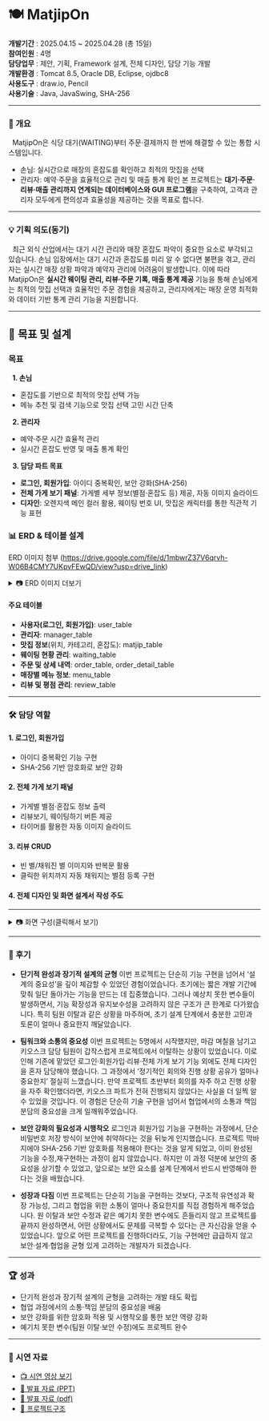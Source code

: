 # 🍽️ MatjipOn

**개발기간** : ﻿﻿2025.04.15 ~ 2025.04.28 (총 15일)  
**참여인원** : 4명  
**담당업무** : ﻿﻿제안, 기획, Framework 설계, 전체 디자인, 담당 기능 개발  
**개발환경** : Tomcat 8.5, Oracle DB, Eclipse, ojdbc8  
**사용도구** : ﻿draw.io, Pencil  
**사용기술** : ﻿Java, JavaSwing, SHA-256    

---

### 📖 개요
&nbsp;&nbsp;﻿﻿MatjipOn은 식당 대기(WAITING)부터 주문·결제까지 한 번에 해결할 수 있는 통합 시스템입니다. 
- 손님: 실시간으로 매장의 혼잡도를 확인하고 최적의 맛집을 선택
- 관리자: 예약·주문을 효율적으로 관리 및 매출 통계 확인
본 프로젝트는 **대기·주문·리뷰·매출 관리까지 연계되는 데이터베이스와 GUI 프로그램**을 구축하여, 고객과 관리자 모두에게 편의성과 효율성을 제공하는 것을 목표로 합니다.


---

### 💡 기획 의도(동기)
﻿&nbsp;&nbsp;최근 외식 산업에서는 대기 시간 관리와 매장 혼잡도 파악이 중요한 요소로 부각되고 있습니다. 손님 입장에서는 대기 시간과 혼잡도를 미리 알 수 없다면 불편을 겪고, 관리자는 실시간 매장 상황 파악과 예약자 관리에 어려움이 발생합니다. 이에 따라 MatjipOn은 **실시간 웨이팅 관리, 리뷰·주문 기록, 매출 통계 제공** 기능을 통해 손님에게는 최적의 맛집 선택과 효율적인 주문 경험을 제공하고, 관리자에게는 매장 운영 최적화와 데이터 기반 통계 관리 기능을 지원합니다.

---

## 🎯 목표 및 설계
### 목표
&nbsp;&nbsp;**1. 손님**
- ﻿혼잡도를 기반으로 최적의 맛집 선택 가능
- 메뉴 추천 및 검색 기능으로 맛집 선택 고민 시간 단축  

&nbsp;&nbsp;**2. 관리자**
- 예약·주문 시간 효율적 관리
- 실시간 혼잡도 반영 및 매출 통계 확인 
  
&nbsp;&nbsp;**3. 담당 파트 목표**  
- **로그인, 회원가입**: 아이디 중복확인, 보안 강화(SHA-256)
- **전체 가게 보기 패널**: 가게별 세부 정보(별점·혼잡도 등) 제공, 자동 이미지 슬라이드
- **디자인**: 오렌지색 메인 컬러 활용, 웨이팅 번호 UI, 맛집온 캐릭터를 통한 직관적 기능 표현

### 📊 ERD & 테이블 설계
ERD 이미지 첨부 (https://drive.google.com/file/d/1mbwrZ37V6qrvh-W06B4CMY7UKpvFEwQD/view?usp=drive_link)

<details>
<summary>📷 ERD 이미지 더보기</summary>
  
<img width="852" height="792" alt="image" src="https://github.com/user-attachments/assets/a236bd0b-6a02-4f21-aad2-44c0baa42585" />


</details>

#### 주요 테이블  
- **사용자(로그인, 회원가입)**: user_table
- ﻿**관리자**: manager_table
- **맛집 정보**(위치, 카테고리, 혼잡도): matjip_table
- **웨이팅 현황 관리**: waiting_table
- **주문 및 상세 내역**: order_table, order_detail_table
- **매장별 메뉴 정보**: menu_table
- **리뷰 및 평점 관리**: review_table

---

### 🛠️ 담당 역할
#### 1. 로그인, 회원가입
- 아이디 중복확인 기능 구현  
- SHA-256 기반 암호화로 보안 강화

#### 2. 전체 가게 보기 패널
- 가게별 별점·혼잡도 정보 출력
- 리뷰보기, 웨이팅하기 버튼 제공
- 타이머를 활용한 자동 이미지 슬라이드

#### 3. 리뷰 CRUD
- 빈 별/채워진 별 이미지와 반복문 활용
- 클릭한 위치까지 자동 채워지는 별점 등록 구현

#### 4. 전체 디자인 및 화면 설계서 작성 주도

---

<details>
<summary>📷 화면 구성(클릭해서 보기)</summary>

|구분| 화면 | 미리보기 |
|----------|----------|----------|
|공통| 메인(시작화면) | <img width="411" height="414" alt="화면 캡처 2025-09-17 155531" src="https://github.com/user-attachments/assets/9e85b30e-98ba-46fa-8dae-6bce3c4ac18b" />
|공통| 챗봇 | <img width="920" height="566" alt="image" src="https://github.com/user-attachments/assets/b112571a-50b4-4902-8a6d-3db6e1b62f9f" /> |
|공통| 회원가입 | <img width="247" height="324" alt="그림" src="https://github.com/user-attachments/assets/deffd1c5-df4f-440a-b17a-48cbd1973e92" /> |
|공통| 로그인 | <img width="373" height="336" alt="화면 캡처 2025-09-17 155224" src="https://github.com/user-attachments/assets/b52fd8f3-e0a4-403b-88a6-8c53e3fccaa0" /> |
|유저| 맛집검색 |<img width="439" height="416" alt="search" src="https://github.com/user-attachments/assets/fa858c8c-8f78-4688-9daf-176baf461c26" /> |
|유저| 가게 패널 | <img width="345" height="317" alt="그림2" src="https://github.com/user-attachments/assets/e905db0c-979e-4420-82bd-2861ff77f0c6" /> |
|유저| 리뷰보기 | <img width="437" height="413" alt="리뷰보기" src="https://github.com/user-attachments/assets/2982dec5-6310-4470-a90f-eb5756186bca" /> |
|유저| 혼잡도 분류 | <img width="367" height="357" alt="image" src="https://github.com/user-attachments/assets/2e419845-7175-4f05-99d3-1780fda74daa" /> |
|유저| 혼잡도 낮은 가게 |<img width="373" height="328" alt="nowaiting" src="https://github.com/user-attachments/assets/87859414-2fce-4e78-89c6-29baf886be3c" /> |
|유저| 혼잡도 높은 가게 | <img width="376" height="332" alt="image" src="https://github.com/user-attachments/assets/a642a7e3-c24f-4eff-a375-8be596c861f9" /> |
|유저| 웨이팅 대기 번호| <img width="413" height="337" alt="image" src="https://github.com/user-attachments/assets/17aba6ea-292e-4a7f-a757-7a7befe500cb" /> |
|유저| 키오스크 |<img width="488" height="490" alt="image" src="https://github.com/user-attachments/assets/45a3746e-4ded-48ab-9787-1fa67d0524f2" /> |
|유저| 리뷰작성 | <img width="328" height="308" alt="review" src="https://github.com/user-attachments/assets/d198fbda-a9fd-4e53-8e1e-15d26da137e3" /> |
|관리자| 메인 | <img width="373" height="320" alt="image" src="https://github.com/user-attachments/assets/b2f3dc57-3a98-43eb-b8e1-182d978230e0" /> |
|관리자| 예약명단관리| <img width="369" height="338" alt="image" src="https://github.com/user-attachments/assets/42e4813c-c71c-4248-845e-c625709c7c8e" /> |
|관리자| 가게 혼잡도 제출| <img width="374" height="323" alt="image" src="https://github.com/user-attachments/assets/36479bd2-71a3-4769-8608-3906f2b2f193" /> |
|관리자| 리뷰관리(삭제)| <img width="374" height="331" alt="image" src="https://github.com/user-attachments/assets/5cdd678b-a44e-47e6-afe2-e9caf506985a" /> |
|관리자| 매출 차트| <img width="545" height="269" alt="image" src="https://github.com/user-attachments/assets/0db0ecf4-325c-425c-9340-842e4f80d70e" /> |

</details>

---
### 📌 후기  
  
- **단기적 완성과 장기적 설계의 균형**
 이번 프로젝트는 단순히 기능 구현을 넘어서 ‘설계의 중요성’을 깊이 체감할 수 있었던 경험이었습니다. 초기에는 짧은 개발 기간에 맞춰 일단 돌아가는 기능을 만드는 데 집중했습니다. 그러나 예상치 못한 변수들이 발생하면서, 기능 확장성과 유지보수성을 고려하지 않은 구조가 큰 한계로 다가왔습니다. 특히 팀원 이탈과 같은 상황을 마주하며, 초기 설계 단계에서 충분한 고민과 토론이 얼마나 중요한지 깨달았습니다.

 - **팀워크와 소통의 중요성**
 이번 프로젝트는 5명에서 시작했지만, 마감 며칠을 남기고 키오스크 담당 팀원이 갑작스럽게 프로젝트에서 이탈하는 상황이 있었습니다. 이로 인해 기존에 맡았던 로그인·회원가입·리뷰·전체 가게 보기 기능 외에도 전체 디자인을 혼자 담당해야 했습니다. 그 과정에서 ‘정기적인 회의와 진행 상황 공유가 얼마나 중요한지’ 절실히 느꼈습니다. 만약 프로젝트 초반부터 회의를 자주 하고 진행 상황을 자주 확인했더라면, 키오스크 파트가 전혀 진행되지 않았다는 사실을 더 일찍 알 수 있었을 것입니다. 이 경험은 단순히 기술 구현을 넘어서 협업에서의 소통과 책임 분담의 중요성을 크게 일깨워주었습니다.

- **보안 강화의 필요성과 시행착오**
 로그인과 회원가입 기능을 구현하는 과정에서, 단순 비밀번호 저장 방식이 보안에 취약하다는 것을 뒤늦게 인지했습니다. 프로젝트 막바지에야 SHA-256 기반 암호화를 적용해야 한다는 것을 알게 되었고, 이미 완성된 기능을 수정,재구현하는 과정이 쉽지 않았습니다. 하지만 이 과정 덕분에 보안의 중요성을 상기할 수 있었고, 앞으로는 보안 요소를 설계 단계에서 반드시 반영해야 한다는 것을 배웠습니다.

- **성장과 다짐**
 이번 프로젝트는 단순히 기능을 구현하는 것보다, 구조적 유연성과 확장 가능성, 그리고 협업을 위한 소통이 얼마나 중요한지를 직접 경험하게 해주었습니다. 원 이탈과 보안 수정과 같은 예기치 못한 변수에도 흔들리지 않고 프로젝트를 끝까지 완성하면서, 어떤 상황에서도 문제를 극복할 수 있다는 큰 자신감을 얻을 수 있었습니다. 앞으로 어떤 프로젝트를 진행하더라도, 기능 구현에만 급급하지 않고 보안·설계·협업을 균형 있게 고려하는 개발자가 되겠습니다.

---

### 🏆 성과  
- ﻿단기적 완성과 장기적 설계의 균형을 고려하는 개발 태도 확립
- 협업 과정에서의 소통·책임 분담의 중요성을 배움
- 보안 강화를 위한 암호화 적용 및 시행착오를 통한 보안 역량 강화
- 예기치 못한 변수(팀원 이탈·보안 수정)에도 프로젝트 완수
---


### 🎥 시연 자료
- [📺 시연 영상 보기](https://drive.google.com/file/d/1lSWYNHV9kJANvjJrqIInbxqLYHIjKuM-/view?usp=drive_link)  
- [📑 발표 자료 (PPT)](https://docs.google.com/presentation/d/1ms1hkvLDY_hu3FNzEarMtOYfxNFplxFr/edit?usp=drive_link&ouid=115939005204624444347&rtpof=true&sd=true)
- [📑 발표 자료 (pdf)](https://drive.google.com/file/d/1bL0K-vIi_lLyBNwso5pxb3l4nOcuLGCB/view?usp=drive_link)
- [📑 프로젝트구조](https://drive.google.com/file/d/1kkFwaDGUCvDnTuzZv3GktcXp3-Gdc9SD/view?usp=drive_link)
